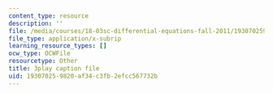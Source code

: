 ```yaml
---
content_type: resource
description: ''
file: /media/courses/18-03sc-differential-equations-fall-2011/193070259820af34c3fb2efcc567732b_IrRgAWI6bmw.srt
file_type: application/x-subrip
learning_resource_types: []
ocw_type: OCWFile
resourcetype: Other
title: 3play caption file
uid: 19307025-9820-af34-c3fb-2efcc567732b
---
```

